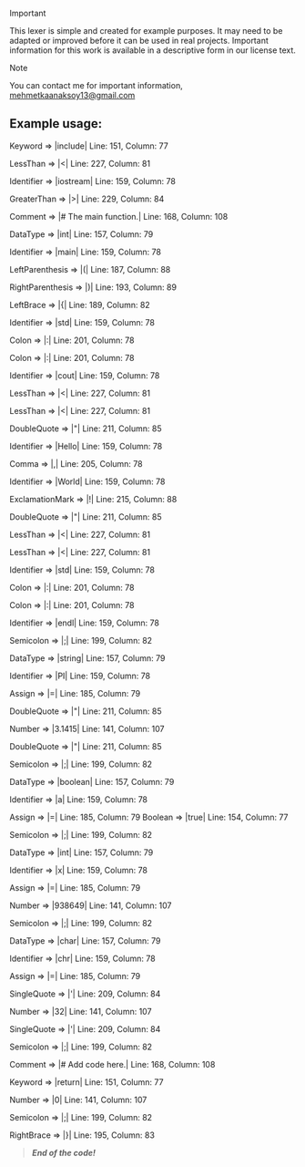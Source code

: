 > [!IMPORTANT]
> This lexer is simple and created for example purposes. It may need to be adapted or improved before it can be used in real projects. Important information for this work is available in a descriptive form in our license text.

> [!NOTE]
> You can contact me for important information, mehmetkaanaksoy13@gmail.com

## Example usage:

Keyword => |include|                       Line: 151, Column: 77

LessThan => |<|                             Line: 227, Column: 81

Identifier => |iostream|                Line: 159, Column: 78

GreaterThan => |>|              Line: 229, Column: 84

Comment => |# The main function.|               Line: 168, Column: 108

DataType => |int|               Line: 157, Column: 79

Identifier => |main|            Line: 159, Column: 78

LeftParenthesis => |(|          Line: 187, Column: 88

RightParenthesis => |)|                 Line: 193, Column: 89

LeftBrace => |{|                Line: 189, Column: 82

Identifier => |std|             Line: 159, Column: 78

Colon => |:|            Line: 201, Column: 78

Colon => |:|            Line: 201, Column: 78

Identifier => |cout|            Line: 159, Column: 78

LessThan => |<|                 Line: 227, Column: 81

LessThan => |<|                 Line: 227, Column: 81

DoubleQuote => |"|              Line: 211, Column: 85

Identifier => |Hello|           Line: 159, Column: 78

Comma => |,|            Line: 205, Column: 78

Identifier => |World|           Line: 159, Column: 78

ExclamationMark => |!|          Line: 215, Column: 88

DoubleQuote => |"|              Line: 211, Column: 85

LessThan => |<|                 Line: 227, Column: 81

LessThan => |<|                 Line: 227, Column: 81

Identifier => |std|             Line: 159, Column: 78

Colon => |:|            Line: 201, Column: 78

Colon => |:|            Line: 201, Column: 78

Identifier => |endl|            Line: 159, Column: 78

Semicolon => |;|                Line: 199, Column: 82

DataType => |string|            Line: 157, Column: 79

Identifier => |PI|              Line: 159, Column: 78

Assign => |=|           Line: 185, Column: 79

DoubleQuote => |"|              Line: 211, Column: 85

Number => |3.1415|              Line: 141, Column: 107

DoubleQuote => |"|              Line: 211, Column: 85

Semicolon => |;|                Line: 199, Column: 82

DataType => |boolean|           Line: 157, Column: 79

Identifier => |a|               Line: 159, Column: 78

Assign => |=|           Line: 185, Column: 79
Boolean => |true|               Line: 154, Column: 77

Semicolon => |;|                Line: 199, Column: 82

DataType => |int|               Line: 157, Column: 79

Identifier => |x|               Line: 159, Column: 78

Assign => |=|           Line: 185, Column: 79

Number => |938649|              Line: 141, Column: 107

Semicolon => |;|                Line: 199, Column: 82

DataType => |char|              Line: 157, Column: 79

Identifier => |chr|             Line: 159, Column: 78

Assign => |=|           Line: 185, Column: 79

SingleQuote => |'|              Line: 209, Column: 84

Number => |32|          Line: 141, Column: 107

SingleQuote => |'|              Line: 209, Column: 84

Semicolon => |;|                Line: 199, Column: 82

Comment => |# Add code here.|           Line: 168, Column: 108

Keyword => |return|             Line: 151, Column: 77

Number => |0|           Line: 141, Column: 107

Semicolon => |;|                Line: 199, Column: 82

RightBrace => |}|               Line: 195, Column: 83

> **_End of the code!_**
